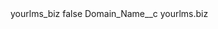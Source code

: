<?xml version="1.0" encoding="UTF-8"?>
<CustomMetadata xmlns="http://soap.sforce.com/2006/04/metadata" xmlns:xsi="http://www.w3.org/2001/XMLSchema-instance" xmlns:xsd="http://www.w3.org/2001/XMLSchema">
    <label>yourlms_biz</label>
    <protected>false</protected>
    <values>
        <field>Domain_Name__c</field>
        <value xsi:type="xsd:string">yourlms.biz</value>
    </values>
</CustomMetadata>
